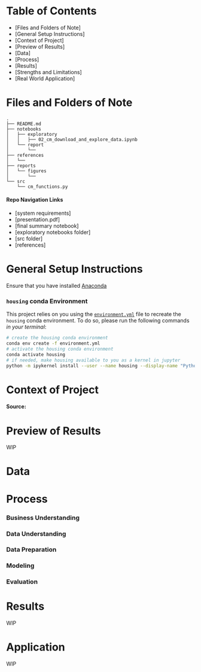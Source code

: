 # Table of Contents

<!--ts-->
 * [Files and Folders of Note]
 * [General Setup Instructions]
 * [Context of Project]
 * [Preview of Results]
 * [Data]
 * [Process]
 * [Results]
 * [Strengths and Limitations]
 * [Real World Application]
<!--te-->

# Files and Folders of Note
```
.
├── README.md
├── notebooks
│   ├── exploratory
│   │   ├── 02_cm_download_and_explore_data.ipynb
│   └── report
│       └── 
├── references
│   └── 
├── reports
│   └── figures
│       └── 
└── src
    └── cm_functions.py
```
#### Repo Navigation Links
 - [system requirements]
 - [presentation.pdf]
 - [final summary notebook]
 - [exploratory notebooks folder]
 - [src folder]
 - [references]
 
# General Setup Instructions 

Ensure that you have installed [Anaconda](https://docs.anaconda.com/anaconda/install/) 

### `housing` conda Environment

This project relies on you using the [`environment.yml`](environment.yml) file to recreate the `housing` conda environment. To do so, please run the following commands *in your terminal*:
```bash
# create the housing conda environment
conda env create -f environment.yml
# activate the housing conda environment
conda activate housing
# if needed, make housing available to you as a kernel in jupyter
python -m ipykernel install --user --name housing --display-name "Python 3 (housing)"
```

# Context of Project


#### Source: 


# Preview of Results

WIP

# Data


# Process
### Business Understanding
### Data Understanding
### Data Preparation
### Modeling
### Evaluation

# Results

WIP


# Application

WIP
